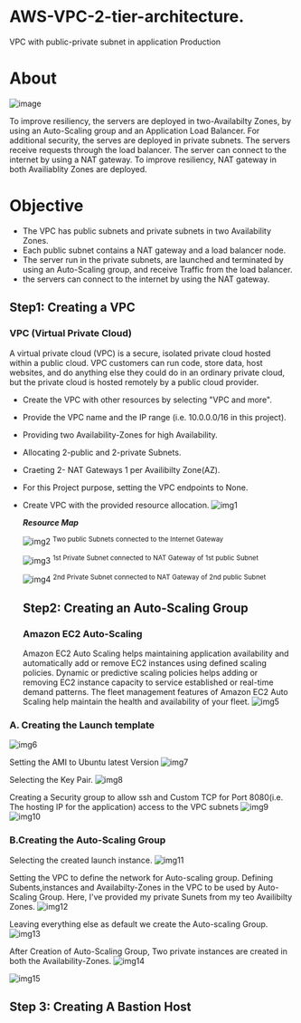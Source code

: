 # AWS-VPC-2-tier-architecture.
VPC with public-private subnet in application Production

# About
![image](https://github.com/palakSingh621/AWS-VPC-2-tier-architecture./assets/107800373/e6b4e573-d8a9-42f0-90bc-90c7497d4aa1)

To improve resiliency, the servers are deployed in two-Availabilty Zones, by using an Auto-Scaling group and an Application Load Balancer. For additional security, the serves are deployed in private subnets. The servers receive requests through the load balancer. The server can connect to the internet by using a NAT gateway. To improve resiliency, NAT gateway in both Availiablity Zones are deployed.

# Objective
* The VPC has public subnets and private subnets in two Availability Zones.
* Each public subnet contains a NAT gateway and a load balancer node.
* The server run in the private subnets, are launched and terminated by using an Auto-Scaling group, and receive Traffic from the load balancer.
* the servers can connect to the internet by using the NAT gateway.

## Step1: Creating a VPC
### VPC (Virtual Private Cloud)
A virtual private cloud (VPC) is a secure, isolated private cloud hosted within a public cloud. VPC customers can run code, store data, host websites, and do anything else they could
do in an ordinary private cloud, but the private cloud is hosted remotely by a public cloud provider.

* Create the VPC with other resources by selecting "VPC and more".
* Provide the VPC name and the IP range (i.e. 10.0.0.0/16 in this project).
* Providing two Availability-Zones for high Availability.
* Allocating 2-public and 2-private Subnets.
* Craeting 2- NAT Gateways 1 per Availibilty Zone(AZ).
* For this Project purpose, setting the VPC endpoints to None.
* Create VPC with the provided resource allocation.
![img1](https://github.com/palakSingh621/AWS-VPC-2-tier-architecture./assets/107800373/6167655a-93b0-4880-891f-2d7f2f826356)

  ***Resource Map***
  
  ![img2](https://github.com/palakSingh621/AWS-VPC-2-tier-architecture./assets/107800373/d091c9e9-26ea-43fb-a3af-3da462439cbd)
   <sup>Two public Subnets connected to the Internet Gateway</sup>
   
  ![img3](https://github.com/palakSingh621/AWS-VPC-2-tier-architecture./assets/107800373/ee07fafb-8a72-4dbb-bf7e-7d971c54b787)
  <sup>1st Private Subnet connected to NAT Gateway of 1st public Subnet</sup>
  
  ![img4](https://github.com/palakSingh621/AWS-VPC-2-tier-architecture./assets/107800373/3cbd07a6-a0b5-4196-aac2-34eff0d82e20)
  <sup>2nd Private Subnet connected to NAT Gateway of 2nd public Subnet</sup>

  ## Step2: Creating an Auto-Scaling Group
  ### Amazon EC2 Auto-Scaling
  Amazon EC2 Auto Scaling helps maintaining application availability and automatically add or remove EC2 instances using defined scaling policies. Dynamic or
  predictive scaling policies helps adding or removing EC2 instance capacity to service established or real-time demand patterns. The fleet management features of Amazon EC2 Auto
  Scaling help maintain the health and availability of your fleet.
![img5](https://github.com/palakSingh621/AWS-VPC-2-tier-architecture./assets/107800373/9362179f-8f1c-423a-a508-f2301b230d31)

### A. Creating the Launch template
![img6](https://github.com/palakSingh621/AWS-VPC-2-tier-architecture./assets/107800373/e099b365-d952-405b-bc7e-7e25d9f0265b)

 Setting the AMI to Ubuntu latest Version
![img7](https://github.com/palakSingh621/AWS-VPC-2-tier-architecture./assets/107800373/80872579-f25d-43f6-bf45-40027a0826d5)

 Selecting the Key Pair.
![img8](https://github.com/palakSingh621/AWS-VPC-2-tier-architecture./assets/107800373/f990957f-ca0d-4e97-a4bb-bb63339f1671)

Creating a Security group to allow ssh and Custom TCP for Port 8080(i.e. The hosting IP for the application) access to the VPC subnets 
![img9](https://github.com/palakSingh621/AWS-VPC-2-tier-architecture./assets/107800373/1626b29f-0e88-48e6-a7bc-4ee1622228c0)
![img10](https://github.com/palakSingh621/AWS-VPC-2-tier-architecture./assets/107800373/fdc70ea1-daf5-4a8a-b83f-824d9715fd34)

### B.Creating the Auto-Scaling Group
Selecting the created launch instance.
![img11](https://github.com/palakSingh621/AWS-VPC-2-tier-architecture./assets/107800373/eeff3a6b-6f80-484d-a564-97293a949567)

Setting the VPC to define the network for Auto-scaling group.
Defining Subents,instances and Availabilty-Zones in the VPC to be used by Auto-Scaling Group.
Here, I've provided my private Sunets from my teo Availibilty Zones. 
![img12](https://github.com/palakSingh621/AWS-VPC-2-tier-architecture./assets/107800373/89b7f8da-edd0-47cc-aa94-3e14d8056bd8)

Leaving everything else as default we create the Auto-scaling Group.
![img13](https://github.com/palakSingh621/AWS-VPC-2-tier-architecture./assets/107800373/548fe799-5906-4acd-bde8-3f0e1578ef3b)

After Creation of Auto-Scaling Group, Two private instances are created in both the Availability-Zones.
![img14](https://github.com/palakSingh621/AWS-VPC-2-tier-architecture./assets/107800373/fa1fb05e-12e9-4570-a322-75e6efe20285)

![img15](https://github.com/palakSingh621/AWS-VPC-2-tier-architecture./assets/107800373/945b2865-e37a-4206-8016-df182cc95ba7)

## Step 3: Creating A Bastion Host




